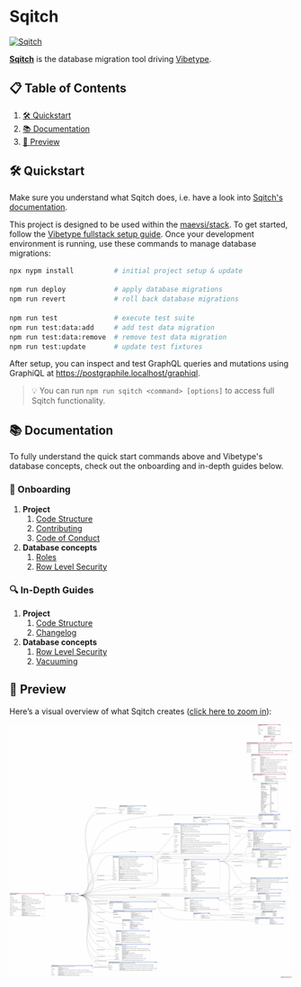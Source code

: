 # Sqitch

[<img src="https://sqitch.org/img/sqitch-logo.svg" alt="Sqitch" width="1000"/>](https://sqitch.org/)

**[Sqitch](https://sqitch.org/)** is the database migration tool driving [Vibetype](https://github.com/maevsi/vibetype).


## 📋 Table of Contents

1. [🛠️ Quickstart](#🛠️-quickstart)
2. [📚 Documentation](#📚-documentation)
3. [🚀 Preview](#🚀-preview)


## 🛠️ Quickstart

Make sure you understand what Sqitch does, i.e. have a look into [Sqitch's documentation](https://sqitch.org/docs/).

This project is designed to be used within the [maevsi/stack](https://github.com/maevsi/stack).
To get started, follow the [Vibetype fullstack setup guide](https://github.com/maevsi/vibetype/blob/main/README.md#fullstack).
Once your development environment is running, use these commands to manage database migrations:

```sh
npx nypm install          # initial project setup & update

npm run deploy            # apply database migrations
npm run revert            # roll back database migrations

npm run test              # execute test suite
npm run test:data:add     # add test data migration
npm run test:data:remove  # remove test data migration
npm run test:update       # update test fixtures
```

After setup, you can inspect and test GraphQL queries and mutations using GraphiQL at https://postgraphile.localhost/graphiql.

> 💡 You can run `npm run sqitch <command> [options]` to access full Sqitch functionality.

<!-- TODO: Add a way to inspect the schema without launching the full maevsi/stack. -->

## 📚 Documentation

To fully understand the quick start commands above and Vibetype's database concepts, check out the onboarding and in-depth guides below.

### 🧭 Onboarding

1. **Project**
    1. [Code Structure](./docs/onboarding/project.md)
    1. [Contributing](./CONTRIBUTING.md)
    1. [Code of Conduct](./CODE_OF_CONDUCT.md)
1. **Database concepts**
    1. [Roles](./docs/onboarding/database/roles.md)
    1. [Row Level Security](./docs/onboarding/database/row_level_security.md)

### 🔍 In-Depth Guides

1. **Project**
    1. [Code Structure](./docs/advanced/project.md)
    1. [Changelog](./CHANGELOG.md)
1. **Database concepts**
    1. [Row Level Security](./docs/advanced/database/row_level_security.md)
    1. [Vacuuming](./docs/advanced/database/vacuum.md)

## 🚀 Preview

Here’s a visual overview of what Sqitch creates ([click here to zoom in](https://raw.githubusercontent.com/maevsi/sqitch/refs/heads/main/docs/resources/graph.png)):

[<img src="./docs/resources/graph.png" alt="Database Schema" width="1000"/>](./docs/resources/graph.png)
